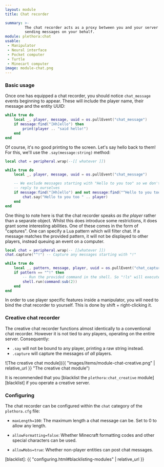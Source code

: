 ```yaml
---
layout: module
title: Chat recorder

summary: >-
         The chat recorder acts as a proxy between you and your server's chat, listening in to what people say and
         sending messages on your behalf.
module: plethora:chat
usable:
 - Manipulator
 - Neural interface
 - Pocket computer
 - Turtle
 - Minecart computer
image: module-chat.png
---
```


### Basic usage
Once one has equipped a chat recorder, you should notice `chat_message` events beginning to appear. These will include
the player name, their message and the entity UUID:

```lua
while true do
	local _, player, message, uuid = os.pullEvent("chat_message")
	if message:find("[Hh]ello") then
		print(player .. "said hello!")
	end
end
```

Of course, it's no good printing to the screen. Let's say hello back to them! For this, we'll use the
`.say(message:string)` method:


```lua
local chat = peripheral.wrap(--[[ whatever ]])

while true do
	local _, player, message, uuid = os.pullEvent("chat_message")

	-- We exclude messages starting with "Hello to you too" so we don't
	-- reply to ourselves
	if message:find("[Hh]ello") and not message:find("^Hello to you too") then
		chat.say("Hello to you too " .. player)
	end
end
```

One thing to note here is that the chat recorder speaks _as the player_ rather than a separate object. Whilst this does
introduce some restrictions, it does grant some interesting abilities. One of these comes in the form of "captures". One
can specify a Lua pattern which will filter chat. If a message matches the provided pattern, it will not be displayed to
other players, instead queuing an event on a computer.

```lua
local chat = peripheral.wrap(-- [[whatever ]])
chat.capture("^!") -- Capture any messages starting with "!"

while true do
	local _, pattern, message, player, uuid = os.pullEvent("chat_capture")
	if pattern == "^!" then
		-- Run the provided command in the shell. So "!ls" will execute "ls".
		shell.run(command:sub(2))
	end
end
```

In order to use player specific features inside a manipulator, you will need to bind the chat recorder to yourself. This
is done by shift + right-clicking it.


### Creative chat recorder
The creative chat recorder functions almost identically to a conventional chat recorder. However it is not tied to any
players, operating on the entire server. Consequently:

 - `.say` will not be bound to any player, printing a raw string instead.
 - `.capture` will capture the messages of _all_ players.

![The creative chat module]({{ "images/items/module-chat-creative.png" | relative_url }} "The creative chat module")

It is recommended that you [blacklist the `plethora:chat_creative` module][blacklist] if you operate a creative server.

### Configuring
The chat recorder can be configured within the `chat` category of the `plethora.cfg` file:

 - `maxLength=100`: The maximum length a chat message can be. Set to 0 to allow any length.

 - `allowFormatting=false`: Whether Minecraft formatting codes and other special characters can be used.

 - `allowMobs=true`: Whether non-player entities can post chat messages.

[blacklist]: {{ "configuring.html#blacklisting-modules" | relative_url }}
